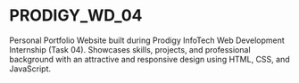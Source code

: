 # PRODIGY_WD_04
Personal Portfolio Website built during Prodigy InfoTech Web Development Internship (Task 04). Showcases skills, projects, and professional background with an attractive and responsive design using HTML, CSS, and JavaScript.
